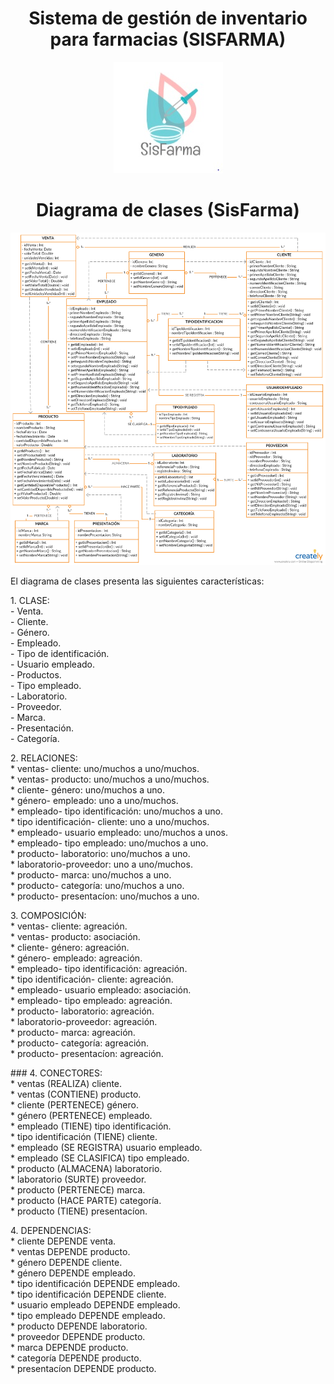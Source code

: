 <div style="text-align: center" > 

# **Sistema de gestión de  inventario para farmacias (SISFARMA)**

![logo](Logo/logo.jpg)


<div style="text-align: center" > 

# Diagrama de clases (SisFarma)
![logo](img/diagrama.jpg)

<div><p  style="text-align:justify">
El diagrama de clases presenta las siguientes características:
</P></div>
<div><p  style="text-align:justify">
1. CLASE: <br>
- Venta.<br>
- Cliente.<br>
- Género.<br>
- Empleado. <br>
- Tipo de identificación.<br>
- Usuario empleado.<br>
- Productos.<br>
- Tipo empleado.<br>
- Laboratorio.<br>
- Proveedor.<br>
- Marca. <br>
- Presentación.<br>
- Categoría. <br>
</P></div>
<div><p  style="text-align:justify">
2. RELACIONES: <br>
* ventas- cliente: uno/muchos a uno/muchos. <br>
* ventas- producto: uno/muchos a uno/muchos.<br>
* cliente- género: uno/muchos a uno.<br>
* género- empleado: uno a uno/muchos. <br>
* empleado- tipo identificación: uno/muchos a uno.<br>
* tipo identificación- cliente: uno a uno/muchos.<br>
* empleado- usuario empleado: uno/muchos a unos.<br>
* empleado- tipo empleado: uno/muchos a uno.<br>
* producto- laboratorio: uno/muchos a uno.<br>
* laboratorio-proveedor: uno a uno/muchos.<br>
* producto- marca: uno/muchos a uno.<br>
* producto- categoría: uno/muchos a uno.<br>
* producto- presentacíon: uno/muchos a uno.<br>
</P></div>
<div><p  style="text-align:justify">
3. COMPOSICIÓN: <br>
* ventas- cliente: agreación.<br>
* ventas- producto: asociación.<br>
* cliente- género: agreación.<br>
* género- empleado: agreación. <br>
* empleado- tipo identificación: agreación.<br>
* tipo identificación- cliente: agreación.<br>
* empleado- usuario empleado: asociación.<br>
* empleado- tipo empleado: agreación.<br>
* producto- laboratorio: agreación.<br>
* laboratorio-proveedor: agreación.<br>
* producto- marca: agreación.<br>
* producto- categoría: agreación.<br>
* producto- presentacíon: agreación.<br>
</p></div>
<div><p  style="text-align:justify">
### 4. CONECTORES: <br>
* ventas (REALIZA) cliente.<br>
* ventas (CONTIENE) producto.<br>
* cliente (PERTENECE) género.<br>
* género (PERTENECE) empleado. <br>
* empleado (TIENE) tipo identificación.<br>
* tipo identificación (TIENE) cliente.<br>
* empleado (SE REGISTRA) usuario empleado.<br>
* empleado (SE CLASIFICA) tipo empleado.<br>
* producto (ALMACENA) laboratorio.<br>
* laboratorio (SURTE) proveedor.<br>
* producto (PERTENECE) marca.<br>
* producto (HACE PARTE) categoría.<br>
* producto (TIENE) presentacíon.<br>
</p></div>
<div><p  style="text-align:justify">
4. DEPENDENCIAS: <br>
* cliente DEPENDE venta.<br>
* ventas DEPENDE producto.<br>
* género DEPENDE cliente.<br>
* género DEPENDE empleado. <br>
* tipo identificación DEPENDE empleado.<br>
* tipo identificación DEPENDE cliente.<br>
* usuario empleado DEPENDE empleado.<br>
* tipo empleado DEPENDE empleado.<br>
* producto DEPENDE laboratorio.<br>
* proveedor DEPENDE producto.<br>
* marca DEPENDE producto.<br>
* categoría DEPENDE producto.<br>
* presentacíon DEPENDE producto.<br>
</p></div>

</div>